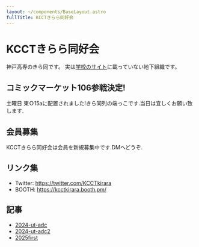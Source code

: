 ```yaml
---
layout: ~/components/BaseLayout.astro
fullTitle: KCCTきらら同好会
---
```


# KCCTきらら同好会

神戸高専のきら同です。
実は[学校のサイト](https://www.kobe-kosen.ac.jp/campus_life/club/association/)に載っていない地下組織です。

## コミックマーケット106参戦決定!

土曜日 東Ｏ15aに配置されました!きら同列の端っこです.当日は宜しくお願い致します.

## 会員募集

KCCTきらら同好会は会員を新規募集中です.DMへどうぞ.

## リンク集

- Twitter: https://twitter.com/KCCTkirara
- BOOTH: https://kcctkirara.booth.pm/

## 記事

- [2024-ut-adc](2024-ut-adc)
- [2024-ut-adc2](2024-ut-adc2)
- [2025first](2025first)
